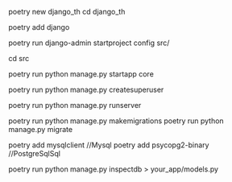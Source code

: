 <!-- Tạo một dự án Python mới tên là django_th. Thư mục này sẽ chứa mã nguồn và file cấu hình của Poetry (pyproject.toml). -->
poetry new django_th
cd django_th
<!-- Cài đặt Django vào môi trường ảo được quản lý bởi Poetry. -->
poetry add django
<!-- Tạo một Django project tên là config bên trong thư mục src/ (đây là cấu trúc phổ biến để tách biệt mã nguồn khỏi root dự án). -->
poetry run django-admin startproject config src/
<!-- Thư mục src/ chứa manage.py và thư mục cấu hình config/. -->
cd src
<!-- Tạo một app nội bộ tên là core, nơi bạn sẽ viết model, view, và các xử lý nghiệp vụ. -->
poetry run python manage.py startapp core
<!-- Tạo một tài khoản superuser để đăng nhập vào trang quản trị tại /admin. -->
poetry run python manage.py createsuperuser
<!-- Chạy chongw trình, Mở trình duyệt truy cập: -->
poetry run python manage.py runserver
<!-- Tạo migration và migrate -->
poetry run python manage.py makemigrations
poetry run python manage.py migrate

<!-- Nếu có trước db thì sử dụng: -->
poetry add mysqlclient //Mysql
poetry add psycopg2-binary //PostgreSqlSql
<!-- Chạy lệnh inspectdb  -->
poetry run python manage.py inspectdb > your_app/models.py







